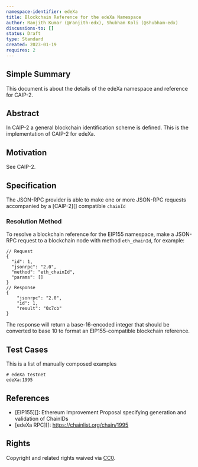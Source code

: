 ```yaml
---
namespace-identifier: edeXa
title: Blockchain Reference for the edeXa Namespace
author: Ranjith Kumar (@ranjith-edx), Shubham Koli (@shubham-edx)
discussions-to: []
status: Draft
type: Standard
created: 2023-01-19
requires: 2
---
```


## Simple Summary

This document is about the details of the edeXa namespace and reference for CAIP-2.

## Abstract

In CAIP-2 a general blockchain identification scheme is defined. This is the
implementation of CAIP-2 for edeXa.

## Motivation

See CAIP-2.

## Specification

The JSON-RPC provider is able to make one or more JSON-RPC requests accompanied
by a [CAIP-2][] compatible `chainId`

### Resolution Method

To resolve a blockchain reference for the EIP155 namespace, make a JSON-RPC
request to a blockchain node with method `eth_chainId`, for example:

```
// Request
{
  "id": 1,
  "jsonrpc": "2.0",
  "method": "eth_chainId",
  "params": []
}
// Response
{
    "jsonrpc": "2.0",
    "id": 1,
    "result": "0x7cb"
}
```

The response will return a base-16-encoded integer that should be converted to
base 10 to format an EIP155-compatible blockchain reference.

## Test Cases

This is a list of manually composed examples

```
# edeXa testnet
edeXa:1995
```

## References

- [EIP155][]: Ethereum Improvement Proposal specifying generation and validation of ChainIDs
- [edeXa RPC][]: https://chainlist.org/chain/1995


## Rights

Copyright and related rights waived via [CC0](../LICENSE).
